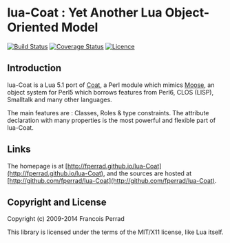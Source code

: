 
lua-Coat : Yet Another Lua Object-Oriented Model
================================================

[![Build Status](https://travis-ci.org/fperrad/lua-Coat.png)](https://travis-ci.org/fperrad/lua-Coat)
[![Coverage Status](https://coveralls.io/repos/fperrad/lua-Coat/badge.png?branch=master)](https://coveralls.io/r/fperrad/lua-Coat?branch=master)
[![Licence](http://img.shields.io/badge/Licence-MIT-brightgreen.svg)](COPYRIGHT)

Introduction
------------

lua-Coat is a Lua 5.1 port of [Coat](http://www.sukria.net/perl/coat/),
a Perl module which mimics [Moose](http://www.iinteractive.com/moose/),
an object system for Perl5 which borrows features from Perl6,
CLOS (LISP), Smalltalk and many other languages.

The main features are : Classes, Roles & type constraints.
The attribute declaration with many properties is the most
powerful and flexible part of lua-Coat.

Links
-----

The homepage is at [http://fperrad.github.io/lua-Coat](http://fperrad.github.io/lua-Coat),
and the sources are hosted at [http://github.com/fperrad/lua-Coat](http://github.com/fperrad/lua-Coat).

Copyright and License
---------------------

Copyright (c) 2009-2014 Francois Perrad

This library is licensed under the terms of the MIT/X11 license, like Lua itself.

